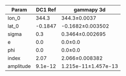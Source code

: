 <html>
 <head>
  <meta charset="utf-8"/>
  <meta content="text/html;charset=UTF-8" http-equiv="Content-type"/>
 </head>
 <body>
  <table>
   <thead>
    <tr>
     <th>Param</th>
     <th>DC1 Ref</th>
     <th>gammapy 3d</th>
    </tr>
   </thead>
   <tr>
    <td>lon_0</td>
    <td>344.3</td>
    <td>344.3±0.0037</td>
   </tr>
   <tr>
    <td>lat_0</td>
    <td>-0.1847</td>
    <td>-0.1682±0.003502</td>
   </tr>
   <tr>
    <td>sigma</td>
    <td>0.3</td>
    <td>0.3464±0.002695</td>
   </tr>
   <tr>
    <td>e</td>
    <td>0.0</td>
    <td>0.0±0.0</td>
   </tr>
   <tr>
    <td>phi</td>
    <td>0.0</td>
    <td>0.0±0.0</td>
   </tr>
   <tr>
    <td>index</td>
    <td>2.07</td>
    <td>2.066±0.008382</td>
   </tr>
   <tr>
    <td>amplitude</td>
    <td>9.1e-12</td>
    <td>1.215e-11±1.457e-13</td>
   </tr>
  </table>
 </body>
</html>

